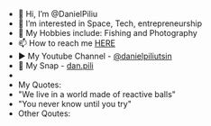 - 👋 Hi, I’m @DanielPiliu
- 👀 I’m interested in Space, Tech, entrepreneurship
- 🎣 My Hobbies include: Fishing and Photography 
- 📫 How to reach me <a href="about:blank">HERE</a>
- ▶ My Youtube Channel - <a href="youtube.com/@danielpiliutsin" target="_blank">@danielpiliutsin</a>
- 👻 My Snap - <a href="https://www.snapchat.com/add/dan.pili" target="_blank">dan.pili</a>
- 
- My Quotes:
- "We live in a world made of reactive balls"
- "You never know until you try"
- Other Qoutes:

<!---
DanielPiliu/DanielPiliu is a ✨ special ✨ repository because its `README.md` (this file) appears on your GitHub profile.
You can click the Preview link to take a look at your changes.
--->
